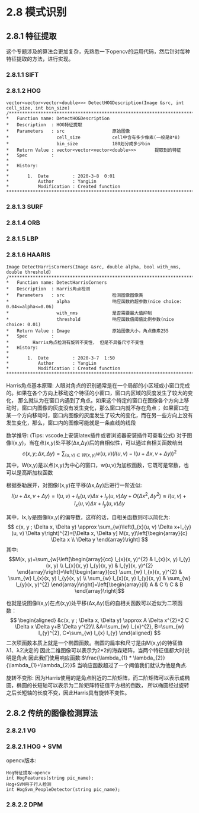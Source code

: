 
# 2.8 模式识别

## 2.8.1 特征提取
这个专题涉及的算法会更加复杂，先熟悉一下opencv的运用代码，然后针对每种特征提取的方法，进行实现。

### 2.8.1.1 SIFT
### 2.8.1.2 HOG
```
vector<vector<vector<double>>> DetectHOGDescription(Image &src, int cell_size, int bin_size)
/*****************************************************************************
*   Function name: DetectHOGDescription
*   Description  : HOG特征提取
*   Parameters   : src                  原始图像
*                  cell_size            cell中含有多少像素(一般是8*8)
*                  bin_size             180划分成多少bin
*   Return Value : vector<vector<vector<double>>>       提取到的特征
*   Spec         :
*        
*   History:
*
*       1.  Date         : 2020-3-8  0:01
*           Author       : YangLin
*           Modification : Created function
*****************************************************************************/
```

### 2.8.1.3 SURF
### 2.8.1.4 ORB
### 2.8.1.5 LBP
### 2.8.1.6 HAARIS
```
Image DetectHarrisCorners(Image &src, double alpha, bool with_nms, double threshold)
/*****************************************************************************
*   Function name: DetectHarrisCorners
*   Description  : Harris角点检测
*   Parameters   : src                  检测图像图像类
*                  alpha                响应函数的超参数(nice choice: 0.04<=alpha<=0.06)
*                  with_nms             是否需要最大值抑制
*                  threshold            响应函数值阈值比例参数(nice choice: 0.01)
*   Return Value : Image                原始图像大小，角点像素255
*   Spec         :
*         Harris角点检测有旋转不变性， 但是不具备尺寸不变性
*   History:
*
*       1.  Date         : 2020-3-7  1:50
*           Author       : YangLin
*           Modification : Created function
*****************************************************************************/
```
Harris角点基本原理:
人眼对角点的识别通常是在一个局部的小区域或小窗口完成的。如果在各个方向上移动这个特征的小窗口，窗口内区域的灰度发生了较大的变化，
那么就认为在窗口内遇到了角点。如果这个特定的窗口在图像各个方向上移动时，窗口内图像的灰度没有发生变化，那么窗口内就不存在角点；
如果窗口在某一个方向移动时，窗口内图像的灰度发生了较大的变化，而在另一些方向上没有发生变化，那么，窗口内的图像可能就是一条直线的线段

数学推导: (Tips: vscode上安装latex插件或者浏览器安装插件可查看公式)
对于图像I(x,y)，当在点(x,y)处平移(Δx,Δy)后的自相似性，可以通过自相关函数给出
$$c(x, y ; \Delta x, \Delta y)=\sum_{(u, v) \in W(x, y)} w(u, v)(I(u, v)-I(u+\Delta x, v+\Delta y))^{2}$$
其中，W(x,y)是以点(x,y)为中心的窗口，w(u,v)为加权函数，它既可是常数，也可以是高斯加权函数

根据泰勒展开，对图像I(x,y)在平移(Δx,Δy)后进行一阶近似:
$$
I(u+\Delta x, v+\Delta y)=I(u, v)+I_{x}(u, v) \Delta x+I_{y}(u, v) \Delta y+O\left(\Delta x^{2}, \Delta y^{2}\right) \approx I(u, v)+I_{x}(u, v) \Delta x+I_{y}(u, v) \Delta y
$$

其中，Ix,Iy是图像I(x,y)的偏导数，这样的话，自相关函数则可以简化为:
$$
c(x, y ; \Delta x, \Delta y) \approx \sum_{w}\left(I_{x}(u, v) \Delta x+I_{y}(u, v) \Delta y\right)^{2}=[\Delta x, \Delta y] M(x, y)\left[\begin{array}{c}
\Delta x \\
\Delta y
\end{array}\right]
$$
其中:
$$M(x, y)=\sum_{w}\left[\begin{array}{cc}
I_{x}(x, y)^{2} & I_{x}(x, y) I_{y}(x, y) \\
I_{x}(x, y) I_{y}(x, y) & I_{y}(x, y)^{2}
\end{array}\right]=\left[\begin{array}{cc}
\sum_{w} I_{x}(x, y)^{2} & \sum_{w} I_{x}(x, y) I_{y}(x, y) \\
\sum_{w} I_{x}(x, y) I_{y}(x, y) & \sum_{w} I_{y}(x, y)^{2}
\end{array}\right]=\left[\begin{array}{ll}
A & C \\
C & B
\end{array}\right]$$

也就是说图像I(x,y)在点(x,y)处平移(Δx,Δy)后的自相关函数可以近似为二项函数：
$$
\begin{aligned}
&c(x, y ; \Delta x, \Delta y) \approx A \Delta x^{2}+2 C \Delta x \Delta y+B \Delta y^{2}\\
&A=\sum_{w} I_{x}^{2}, B=\sum_{w} I_{y}^{2}, C=\sum_{w} I_{x} I_{y}
\end{aligned}
$$
二次项函数本质上就是一个椭圆函数。椭圆的扁率和尺寸是由M(x,y)的特征值λ1、λ2决定的
因此二维图像可以表示为2*2的海森矩阵，当两个特征值都大时说明是角点
因此我们使用响应函数:$\frac{\lambda_{1} * \lambda_{2}}{\lambda_{1}+\lambda_{2}}$
当响应函数超过了一个阈值我们就认为他是角点.

旋转不变形: 因为Harris使用的是角点附近的二阶矩阵，而二阶矩阵可以表示成椭圆，椭圆的长短轴可以表示为二阶矩阵特征值平方根的倒数，
所以椭圆经过旋转之后长短轴的长度不变，因此Harris具有旋转不变性。

## 2.8.2 传统的图像检测算法
### 2.8.2.1 VG
### 2.8.2.1 HOG + SVM

opencv版本:
```
Hog特征提取-opencv
int HogFeatures(string pic_name);
Hog+SVM用于行人检测
int HogSvm_PeopleDetector(string pic_name);
```

### 2.8.2.2 DPM


